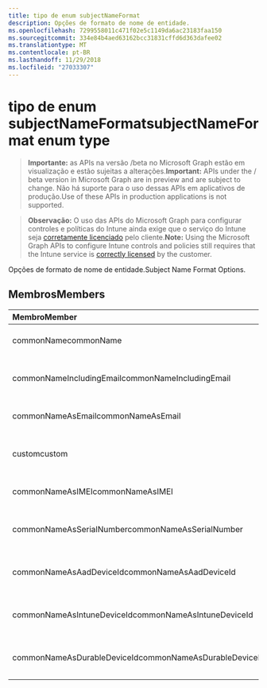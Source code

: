 ```yaml
---
title: tipo de enum subjectNameFormat
description: Opções de formato de nome de entidade.
ms.openlocfilehash: 7299558011c471f02e5c1149da6ac23183faa150
ms.sourcegitcommit: 334e84b4aed63162bcc31831cffd6d363dafee02
ms.translationtype: MT
ms.contentlocale: pt-BR
ms.lasthandoff: 11/29/2018
ms.locfileid: "27033307"
---
```

# <a name="subjectnameformat-enum-type"></a><span data-ttu-id="631fe-103">tipo de enum subjectNameFormat</span><span class="sxs-lookup"><span data-stu-id="631fe-103">subjectNameFormat enum type</span></span>

> <span data-ttu-id="631fe-104">**Importante:** as APIs na versão /beta no Microsoft Graph estão em visualização e estão sujeitas a alterações.</span><span class="sxs-lookup"><span data-stu-id="631fe-104">**Important:** APIs under the / beta version in Microsoft Graph are in preview and are subject to change.</span></span> <span data-ttu-id="631fe-105">Não há suporte para o uso dessas APIs em aplicativos de produção.</span><span class="sxs-lookup"><span data-stu-id="631fe-105">Use of these APIs in production applications is not supported.</span></span>

> <span data-ttu-id="631fe-106">**Observação:** O uso das APIs do Microsoft Graph para configurar controles e políticas do Intune ainda exige que o serviço do Intune seja [corretamente licenciado](https://go.microsoft.com/fwlink/?linkid=839381) pelo cliente.</span><span class="sxs-lookup"><span data-stu-id="631fe-106">**Note:** Using the Microsoft Graph APIs to configure Intune controls and policies still requires that the Intune service is [correctly licensed](https://go.microsoft.com/fwlink/?linkid=839381) by the customer.</span></span>

<span data-ttu-id="631fe-107">Opções de formato de nome de entidade.</span><span class="sxs-lookup"><span data-stu-id="631fe-107">Subject Name Format Options.</span></span>
## <a name="members"></a><span data-ttu-id="631fe-108">Membros</span><span class="sxs-lookup"><span data-stu-id="631fe-108">Members</span></span>
|<span data-ttu-id="631fe-109">Membro</span><span class="sxs-lookup"><span data-stu-id="631fe-109">Member</span></span>|<span data-ttu-id="631fe-110">Valor</span><span class="sxs-lookup"><span data-stu-id="631fe-110">Value</span></span>|<span data-ttu-id="631fe-111">Descrição</span><span class="sxs-lookup"><span data-stu-id="631fe-111">Description</span></span>|
|:---|:---|:---|
|<span data-ttu-id="631fe-112">commonName</span><span class="sxs-lookup"><span data-stu-id="631fe-112">commonName</span></span>|<span data-ttu-id="631fe-113">0</span><span class="sxs-lookup"><span data-stu-id="631fe-113">0</span></span>|<span data-ttu-id="631fe-114">Nome comum.</span><span class="sxs-lookup"><span data-stu-id="631fe-114">Common name.</span></span>|
|<span data-ttu-id="631fe-115">commonNameIncludingEmail</span><span class="sxs-lookup"><span data-stu-id="631fe-115">commonNameIncludingEmail</span></span>|<span data-ttu-id="631fe-116">1</span><span class="sxs-lookup"><span data-stu-id="631fe-116">1</span></span>|<span data-ttu-id="631fe-117">Nome comum, incluindo Email.</span><span class="sxs-lookup"><span data-stu-id="631fe-117">Common Name Including Email.</span></span>|
|<span data-ttu-id="631fe-118">commonNameAsEmail</span><span class="sxs-lookup"><span data-stu-id="631fe-118">commonNameAsEmail</span></span>|<span data-ttu-id="631fe-119">2</span><span class="sxs-lookup"><span data-stu-id="631fe-119">2</span></span>|<span data-ttu-id="631fe-120">Nome comum como Email.</span><span class="sxs-lookup"><span data-stu-id="631fe-120">Common Name As Email.</span></span>|
|<span data-ttu-id="631fe-121">custom</span><span class="sxs-lookup"><span data-stu-id="631fe-121">custom</span></span>|<span data-ttu-id="631fe-122">3</span><span class="sxs-lookup"><span data-stu-id="631fe-122">3</span></span>|<span data-ttu-id="631fe-123">Formato de nome de entidade personalizada.</span><span class="sxs-lookup"><span data-stu-id="631fe-123">Custom subject name format.</span></span>|
|<span data-ttu-id="631fe-124">commonNameAsIMEI</span><span class="sxs-lookup"><span data-stu-id="631fe-124">commonNameAsIMEI</span></span>|<span data-ttu-id="631fe-125">5</span><span class="sxs-lookup"><span data-stu-id="631fe-125">5</span></span>|<span data-ttu-id="631fe-126">Nome comum como IMEI.</span><span class="sxs-lookup"><span data-stu-id="631fe-126">Common Name As IMEI.</span></span>|
|<span data-ttu-id="631fe-127">commonNameAsSerialNumber</span><span class="sxs-lookup"><span data-stu-id="631fe-127">commonNameAsSerialNumber</span></span>|<span data-ttu-id="631fe-128">6</span><span class="sxs-lookup"><span data-stu-id="631fe-128">6</span></span>|<span data-ttu-id="631fe-129">Nome comum como número de série.</span><span class="sxs-lookup"><span data-stu-id="631fe-129">Common Name As Serial Number.</span></span>|
|<span data-ttu-id="631fe-130">commonNameAsAadDeviceId</span><span class="sxs-lookup"><span data-stu-id="631fe-130">commonNameAsAadDeviceId</span></span>|<span data-ttu-id="631fe-131">7</span><span class="sxs-lookup"><span data-stu-id="631fe-131">7</span></span>|<span data-ttu-id="631fe-132">Nome comum como número de série.</span><span class="sxs-lookup"><span data-stu-id="631fe-132">Common Name As Serial Number.</span></span>|
|<span data-ttu-id="631fe-133">commonNameAsIntuneDeviceId</span><span class="sxs-lookup"><span data-stu-id="631fe-133">commonNameAsIntuneDeviceId</span></span>|<span data-ttu-id="631fe-134">8</span><span class="sxs-lookup"><span data-stu-id="631fe-134">8</span></span>|<span data-ttu-id="631fe-135">Nome comum como número de série.</span><span class="sxs-lookup"><span data-stu-id="631fe-135">Common Name As Serial Number.</span></span>|
|<span data-ttu-id="631fe-136">commonNameAsDurableDeviceId</span><span class="sxs-lookup"><span data-stu-id="631fe-136">commonNameAsDurableDeviceId</span></span>|<span data-ttu-id="631fe-137">9</span><span class="sxs-lookup"><span data-stu-id="631fe-137">9</span></span>|<span data-ttu-id="631fe-138">Nome comum como número de série.</span><span class="sxs-lookup"><span data-stu-id="631fe-138">Common Name As Serial Number.</span></span>|





